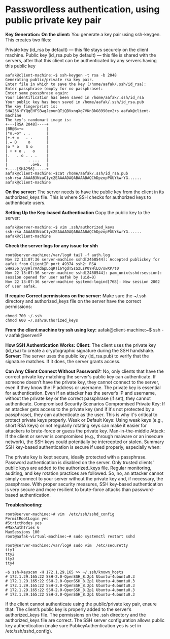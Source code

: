 # Passwordless authentication, using public private key pair

**Key Generation:**
**On the client:** You generate a key pair using ssh-keygen. This creates two files:

Private key (id_rsa by default) — this file stays securely on the client machine.
Public key (id_rsa.pub by default) — this file is shared with the servers, after that this client can be authenticated by any servers having this public key

```
aafak@client-machine:~$ ssh-keygen -t rsa -b 2048
Generating public/private rsa key pair.
Enter file in which to save the key (/home/aafak/.ssh/id_rsa):
Enter passphrase (empty for no passphrase):
Enter same passphrase again:
Your identification has been saved in /home/aafak/.ssh/id_rsa
Your public key has been saved in /home/aafak/.ssh/id_rsa.pub
The key fingerprint is:
SHA256:PYQgEHFSBwgJeounQTiQBVxnqXg7VKnBkO8990ev2+s aafak@client-machine
The key's randomart image is:
+---[RSA 2048]----+
|BB@B=+=          |
|*o.=o* . .       |
|+.+ =   . .      |
|.= B     o       |
|o * o   S o      |
| + + o .   o     |
|.   . o . . .    |
|         . ...   |
|          .o+E.  |
+----[SHA256]-----+
aafak@client-machine:~$cat /home/aafak/.ssh/id_rsa.pub
ssh-rsa AAAAB3NzaC1yc2EAAAADAQABAAABAQChDpzopPGUYkwrYG...... aafak@client-machine
```

**On the server:**
The server needs to have the public key from the client in its authorized_keys file. This is where SSH checks for authorized keys to authenticate users.

**Setting Up the Key-based Authentication** 
Copy the public key to the server:
```
aafak@server-machine:~$ vim .ssh/authorized_keys
ssh-rsa AAAAB3NzaC1yc2EAAAADAQABAAABAQChDpzopPGUYkwrYG...... aafak@client-machine
```

**Check the server logs for any issue for shh**
```
root@server-machine:/var/log# tail -f auth.log
Nov 22 13:07:36 server-machine sshd[2468544]: Accepted publickey for aafak from CLientIP port 49374 ssh2: RSA SHA256:yUyHlrAAdapLoqRTi6YgdTSsSzLsP0YHlLO/swXP/t0
Nov 22 13:07:36 server-machine sshd[2468544]: pam_unix(sshd:session): session opened for user aafak by (uid=0)
Nov 22 13:07:36 server-machine systemd-logind[768]: New session 2802 of user aafak.

```

**If require Correct permissions on the server:**
Make sure the ~/.ssh directory and authorized_keys file on the server have the correct permissions:
```
chmod 700 ~/.ssh
chmod 600 ~/.ssh/authorized_keys
```

**From the client machine try ssh using key:**
aafak@client-machine:~$ ssh -v aafak@serverIP


**How SSH Authentication Works:**
**Client:** The client uses the private key (id_rsa) to create a cryptographic signature during the SSH handshake.
**Server:** The server uses the public key (id_rsa.pub) to verify that the signature matches. If it does, the server grants access.

**Can Any Client Connect Without Password?:**
No, only clients that have the correct private key matching the server's public key can authenticate.
If someone doesn’t have the private key, they cannot connect to the server, even if they know the IP address or username. The private key is essential for authentication.
Even if an attacker has the server’s IP and username, without the private key or the correct passphrase (if set), they cannot authenticate.
Compromised Security Scenarios
Compromised Private Key: If an attacker gets access to the private key (and if it's not protected by a passphrase), they can authenticate as the user. This is why it's critical to protect private keys properly.
Weak or Default Keys: Using weak keys (e.g., short RSA keys) or not regularly rotating keys can make it easier for attackers to brute-force or guess the private key.
Man-in-the-middle Attack: If the client or server is compromised (e.g., through malware or an insecure network), the SSH keys could potentially be intercepted or stolen.
Summary
SSH key-based authentication is secure if used properly, especially when:

The private key is kept secure, ideally protected with a passphrase.
Password authentication is disabled on the server.
Only trusted clients' public keys are added to the authorized_keys file.
Regular monitoring, auditing, and key rotation practices are followed.
So, no, an attacker cannot simply connect to your server without the private key and, if necessary, the passphrase. With proper security measures, SSH key-based authentication is very secure and more resilient to brute-force attacks than password-based authentication.

**Troubleshooting:**

```
root@server-machine:~# vim  /etc/ssh/sshd_config
PermitRootLogin yes
#StrictModes yes
#MaxAuthTries 6
MaxSessions 100
root@aafak-virtual-machine:~# sudo systemctl restart sshd

root@server-machine:/var/log# sudo vim  /etc/securetty
tty1
tty2
tty3
tty4

~$ ssh-keyscan -H 172.1.29.165 >> ~/.ssh/known_hosts
# 172.1.29.165:22 SSH-2.0-OpenSSH_8.2p1 Ubuntu-4ubuntu0.3
# 172.1.29.165:22 SSH-2.0-OpenSSH_8.2p1 Ubuntu-4ubuntu0.3
# 172.1.29.165:22 SSH-2.0-OpenSSH_8.2p1 Ubuntu-4ubuntu0.3
# 172.1.29.165:22 SSH-2.0-OpenSSH_8.2p1 Ubuntu-4ubuntu0.3
# 172.1.29.165:22 SSH-2.0-OpenSSH_8.2p1 Ubuntu-4ubuntu0.3
```
If the client cannot authenticate using the public/private key pair, ensure that:
The client’s public key is properly added to the server’s authorized_keys file.
The permissions on the .ssh directory and the authorized_keys file are correct.
The SSH server configuration allows public key authentication (make sure PubkeyAuthentication yes is set in /etc/ssh/sshd_config).
